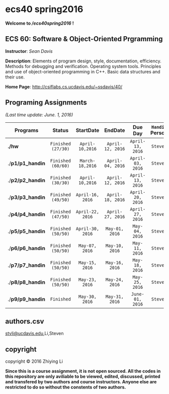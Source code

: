 # ecs40 spring2016

**Welcome to */ecs40spring2016* !**

## ECS 60: Software & Object-Oriented Prgramming

**Instructor**: *Sean Davis*

**Description**: Elements of program design, style, documentation, efficiency. Methods for debugging and verification. Operating system tools. Principles and use of object-oriented programming in C++. Basic data structures and their use.

**Home Page**: http://csiflabs.cs.ucdavis.edu/~ssdavis/40/ 

## Programing Assignments

*(Last time update: June. 1, 2016)*

| Programs           |     **Status**     |  **StartDate**   |   **EndDate**    |   **Due Day**    | **`Handin` Person** |
| ------------------ | :----------------: | :--------------: | :--------------: | :--------------: | :-----------------: |
| **./hw**           | `Finished (27/30)` | `April-10,2016`  | `April-12, 2016` | `April-13, 2016` |      `Steven`       |
| ./**p1/p1_handin** | `Finished (60/60)` | `March-18,2016`  | `April-04, 2016` | `April-03, 2016` |      `Steven`       |
| ./**p2/p2_handin** | `Finished (30/30)` | `April-10,2016`  | `April-12, 2016` | `April-13, 2016` |      `Steven`       |
| ./**p3/p3_handin** | `Finished (49/50)` | `April-16, 2016` | `April-18, 2016` | `April-20, 2016` |      `Steven`       |
| ./**p4/p4_handin** | `Finished (47/50)` | `April-22, 2016` | `April-27, 2016` | `April-27, 2016` |      `Steven`       |
| ./**p5/p5_handin** | `Finished (50/50)` | `April-30, 2016` |  `May-01, 2016`  |  `May-04, 2016`  |      `Steven`       |
| ./**p6/p6_handin** | `Finished (50/50)` |  `May-07, 2016`  |  `May-10, 2016`  |  `May-11, 2016`  |      `Steven`       |
| ./**p7/p7_handin** | `Finished (50/50)` |  `May-15, 2016`  |  `May-16, 2016`  |  `May-18, 2016`  |      `Steven`       |
| ./**p8/p8_handin** | `Finished (50/50)` |  `May-23, 2016`  |  `May-24, 2016`  |  `May-25, 2016`  |      `Steven`       |
| ./**p9/p9_handin** |     `Finished`     |  `May-30, 2016`  |  `May-31, 2016`  | `June-01, 2016`  |      `Steven`       |

## authors.csv

stvli@ucdavis.edu,Li,Steven

## copyright

copyright © 2016 Zhiying Li

**Since this is a course assignment, it is not open sourced. All the codes in this repository are only aviliable to be viewed, edited, discussed, printed and transfered by two authors and course instructors. Anyone else are restricted to do so without the constents of two authors.**
